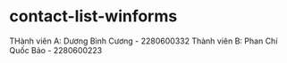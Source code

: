 # contact-list-winforms
THành viên A: Dương Bình Cương - 2280600332
Thành viên B: Phan Chí Quốc Bảo - 2280600223
